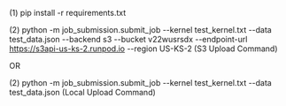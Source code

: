 (1) pip install -r requirements.txt

(2) python -m job_submission.submit_job --kernel test_kernel.txt --data test_data.json --backend s3 --bucket v22wusrsdx --endpoint-url https://s3api-us-ks-2.runpod.io --region US-KS-2
(S3 Upload Command)

OR

(2) python -m job_submission.submit_job --kernel test_kernel.txt --data test_data.json
(Local Upload Command)